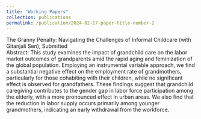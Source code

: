 ```yaml
---
title: "Working Papers"
collection: publications
permalink: /publication/2024-02-17-paper-title-number-2
---
```

The Granny Penalty: Navigating the Challenges of Informal Childcare (with Gitanjali Sen), Submitted  
Abstract: This study examines the impact of grandchild care on the labor market outcomes of grandparents amid the rapid aging and feminization of the global population. Employing an instrumental variable approach, we find a substantial negative effect on the employment rate of grandmothers, particularly for those cohabiting with their children, while no significant effect is observed for grandfathers. These findings suggest that grandchild caregiving contributes to the gender gap in labor force participation among the elderly, with a more pronounced effect in urban areas. We also find that the reduction in labor supply occurs primarily among younger grandmothers, indicating an early withdrawal from the workforce.
